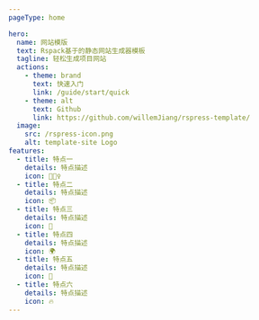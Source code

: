 ```yaml
---
pageType: home

hero:
  name: 网站模版
  text: Rspack基于的静态网站生成器模板
  tagline: 轻松生成项目网站
  actions:
    - theme: brand
      text: 快速入门
      link: /guide/start/quick
    - theme: alt
      text: Github
      link: https://github.com/willemJiang/rspress-template/
  image:
    src: /rspress-icon.png
    alt: template-site Logo
features:
  - title: 特点一
    details: 特点描述
    icon: 🏃🏻‍♀️
  - title: 特点二
    details: 特点描述
    icon: 📦
  - title: 特点三
    details: 特点描述
    icon: 🎨
  - title: 特点四
    details: 特点描述
    icon: 🌍
  - title: 特点五
    details: 特点描述
    icon: 🌈
  - title: 特点六
    details: 特点描述
    icon: 🔥
---
```

